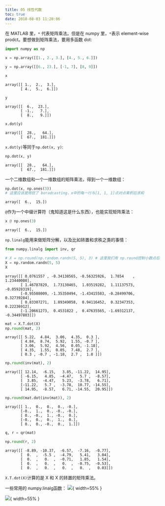 ```yaml
---
title: 05 线性代数
toc: true
date: 2018-08-03 11:20:06
---
```


在 MATLAB 里，`*` 代表矩阵乘法。但是在 numpy 里，`*`表示 element-wise prodct。要想做到矩阵乘法，要用多函数 dot:


```Python
import numpy as np
```


```Python
x = np.array([[1., 2., 3.], [4., 5., 6.]])

y = np.array([[6., 23.], [-1, 7], [8, 9]])
```


```Python
x
```




    array([[ 1.,  2.,  3.],
           [ 4.,  5.,  6.]])




```Python
y
```




    array([[  6.,  23.],
           [ -1.,   7.],
           [  8.,   9.]])




```Python
x.dot(y)
```




    array([[  28.,   64.],
           [  67.,  181.]])



`x.dot(y)`等同于`np.dot(x, y)`:


```Python
np.dot(x, y)
```




    array([[  28.,   64.],
           [  67.,  181.]])



一个二维数组和一个一维数组的矩阵乘法，得到一个一维数组：


```Python
np.dot(x, np.ones(3))
# 这里应该是用狂了 boradcasting，x中的每一行与[1, 1, 1]点对点乘积后求和
```




    array([  6.,  15.])



`@`作为一个中缀计算符（鬼知道这是什么东西），也能实现矩阵乘法：


```Python
x @ np.ones(3)
```




    array([  6.,  15.])



`np.linalg`能用来做矩阵分解，以及比如转置和求秩之类的事情：


```Python
from numpy.linalg import inv, qr
```


```Python
# X = np.round(np.random.randn(5, 5), 3) # 这里我们用 np.round控制小数点后的位数，看起来更舒服一些
X = np.random.randn(5, 5)
X
```




    array([[ 0.0761557 , -0.34138565, -0.56325926,  1.7854    ,  1.23440008],
           [ 1.46787829,  1.73130465,  1.03519282,  1.11137573, -0.05928319],
           [-0.95508009, -1.35350494, -1.43415583, -0.28499706,  0.32739284],
           [ 0.83307271,  1.89349058,  0.94116452,  0.32347353,  0.22236912],
           [-1.20661273,  0.4531822 ,  0.47635565, -1.69312137, -0.34497803]])




```Python
mat = X.T.dot(X)
np.round(mat, 2)
```




    array([[ 5.22,  4.84,  3.06,  4.35,  0.3 ],
           [ 4.84,  8.74,  5.92,  1.55, -0.7 ],
           [ 3.06,  5.92,  4.56,  0.05, -1.18],
           [ 4.35,  1.55,  0.05,  7.48,  2.7 ],
           [ 0.3 , -0.7 , -1.18,  2.7 ,  1.8 ]])




```Python
np.round(inv(mat), 2)
```




    array([[ 12.14,  -6.15,   3.85, -11.22,  14.95],
           [ -6.15,   4.85,  -4.47,   5.7 ,  -8.57],
           [  3.85,  -4.47,   5.23,  -3.78,   6.71],
           [-11.22,   5.7 ,  -3.78,  10.77, -14.55],
           [ 14.95,  -8.57,   6.71, -14.55,  20.95]])




```Python
np.round(mat.dot(inv(mat)), 2)
```




    array([[ 1.,  0.,  0.,  0., -0.],
           [-0.,  1.,  0., -0., -0.],
           [ 0., -0.,  1., -0.,  0.],
           [-0.,  0.,  0.,  1.,  0.],
           [ 0.,  0., -0.,  0.,  1.]])




```Python
q, r = qr(mat)
```


```Python
np.round(r, 2)
```




    array([[ -8.89, -10.37,  -6.57,  -7.16,  -0.77],
           [  0.  ,  -5.5 ,  -4.79,   5.41,   3.04],
           [  0.  ,   0.  ,  -0.71,   1.85,   1.54],
           [  0.  ,   0.  ,   0.  ,  -0.75,  -0.53],
           [  0.  ,   0.  ,   0.  ,   0.  ,   0.03]])



`X.T.dot(X)`计算的是 X 和 X 的转置的矩阵乘法。

一些常用的 numpy.linalg函数：
![](http://images.iterate.site/blog/image/180803/KCI4LElAhh.png?imageslim){ width=55% }

![](http://images.iterate.site/blog/image/180803/i2jgkECj5m.png?imageslim){ width=55% }
